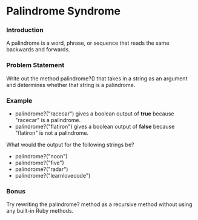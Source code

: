 # Palindrome Syndrome

### Introduction
A palindrome is a word, phrase, or sequence that reads the same backwards and forwards.

### Problem Statement
Write out the method palindrome?() that takes in a string as an argument and determines whether that string is a palindrome.

### Example

* palindrome?("racecar") gives a boolean output of **true** because "racecar" is a palindrome.
* palindrome?("flatiron") gives a boolean output of **false** because "flatiron" is not a palindrome.

What would the output for the following strings be?
* palindrome?("noon")
* palindrome?("five")
* palindrome?("radar")
* palindrome?("learnlovecode")

### Bonus
Try rewriting the palindrome? method as a recursive method without using any built-in Ruby methods. 
